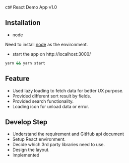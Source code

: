 ct# React Demo App v1.0

## Installation

* node

Need to install [node](https://nodejs.org/en/download/) as the environment.

* start the app on http://localhost:3000/
```bash
yarn && yarn start
```

## Feature
*  Used lazy loading to fetch data for better UX purpose.
* Provided different sort result by fields. 
* Provided search functionality.
* Loading icon for unload data or error.

## Develop Step

* Understand the requirement and GitHub api document
* Setup React environment.
* Decide which 3rd party libraries need to use.
* Design the layout.
* Implemented
